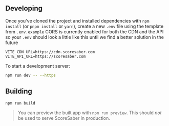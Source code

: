## Developing

Once you've cloned the project and installed dependencies with `npm install` (or `pnpm install` or `yarn`), create a new `.env` file using the template from `.env.example` CORS is currently enabled for both the CDN and the API so your `.env` should look a little like this until we find a better solution in the future

```
VITE_CDN_URL=https://cdn.scoresaber.com
VITE_API_URL=https://scoresaber.com
```

To start a development server:

```bash
npm run dev -- --https
```

## Building

```bash
npm run build
```

> You can preview the built app with `npm run preview`. This should _not_ be used to serve ScoreSaber in production.
